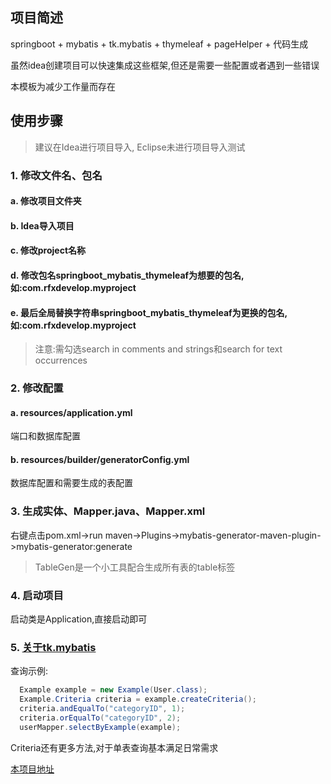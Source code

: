 ## 项目简述
springboot + mybatis + tk.mybatis + thymeleaf + pageHelper + 代码生成

虽然idea创建项目可以快速集成这些框架,但还是需要一些配置或者遇到一些错误

本模板为减少工作量而存在

## 使用步骤

> 建议在Idea进行项目导入, Eclipse未进行项目导入测试

### 1. 修改文件名、包名

#### a. 修改项目文件夹
#### b. Idea导入项目
#### c. 修改project名称
#### d. 修改包名springboot_mybatis_thymeleaf为想要的包名,如:com.rfxdevelop.myproject
#### e. 最后全局替换字符串springboot_mybatis_thymeleaf为更换的包名,如:com.rfxdevelop.myproject

> 注意:需勾选search in comments and strings和search for text occurrences

### 2. 修改配置

#### a. resources/application.yml
端口和数据库配置

#### b. resources/builder/generatorConfig.yml
数据库配置和需要生成的表配置

### 3. 生成实体、Mapper.java、Mapper.xml
右键点击pom.xml->run maven->Plugins->mybatis-generator-maven-plugin->mybatis-generator:generate

> TableGen是一个小工具配合生成所有表的table标签


### 4. 启动项目
启动类是Application,直接启动即可

### 5. [关于tk.mybatis](https://github.com/abel533/Mapper/wiki)
查询示例:
```java
  Example example = new Example(User.class);
  Example.Criteria criteria = example.createCriteria();
  criteria.andEqualTo("categoryID", 1);
  criteria.orEqualTo("categoryID", 2);
  userMapper.selectByExample(example);
```
Criteria还有更多方法,对于单表查询基本满足日常需求

[本项目地址](https://github.com/renfx/springboot-mybatis-thymeleaf.git)
